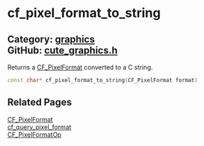 [](../header.md ':include')

# cf_pixel_format_to_string

Category: [graphics](https://github.com/RandyGaul/cute_framework/blob/master/docs/api_reference?id=graphics)  
GitHub: [cute_graphics.h](https://github.com/RandyGaul/cute_framework/blob/master/include/cute_graphics.h)  
---

Returns a [CF_PixelFormat](https://github.com/RandyGaul/cute_framework/blob/master/docs/graphics/cf_pixelformat.md) converted to a C string.

```cpp
const char* cf_pixel_format_to_string(CF_PixelFormat format)
```

## Related Pages

[CF_PixelFormat](https://github.com/RandyGaul/cute_framework/blob/master/docs/graphics/cf_pixelformat.md)  
[cf_query_pixel_format](https://github.com/RandyGaul/cute_framework/blob/master/docs/graphics/cf_query_pixel_format.md)  
[CF_PixelFormatOp](https://github.com/RandyGaul/cute_framework/blob/master/docs/graphics/cf_pixelformatop.md)  
